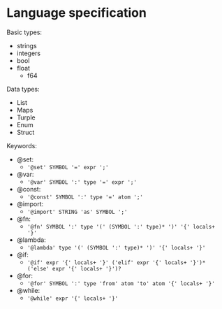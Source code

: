 # Language specification

Basic types:

- strings 
- integers
- bool
- float
    - f64

Data types:

- List
- Maps
- Turple
- Enum
- Struct

Keywords:

- @set: 
  - `'@set' SYMBOL '=' expr ';'`
- @var: 
  - `'@var' SYMBOL ':' type '=' expr ';'`
- @const: 
  - `'@const' SYMBOL ':' type '=' atom ';'`
- @import: 
  - `'@import' STRING 'as' SYMBOL ';'`
- @fn: 
  - `'@fn' SYMBOL ':' type '(' (SYMBOL ':' type)* ')' '{' locals+ '}'`
- @lambda: 
  - `'@lambda' type '(' (SYMBOL ':' type)* ')' '{' locals+ '}'`
- @if: 
  - `'@if' expr '{' locals+ '}' ('elif' expr '{' locals+ '}')* ('else' expr '{' locals+ '}')?`
- @for: 
  - `'@for' SYMBOL ':' type 'from' atom 'to' atom '{' locals+ '}'`
- @while: 
  - `'@while' expr '{' locals+ '}'`